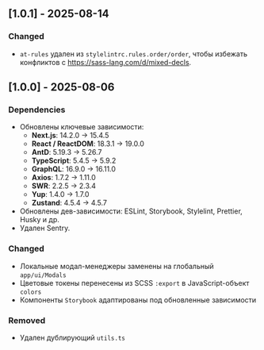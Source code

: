 ## [1.0.1] - 2025-08-14

### Changed

- `at-rules` удален из `stylelintrc.rules.order/order`, чтобы избежать конфликтов с https://sass-lang.com/d/mixed-decls.

## [1.0.0] - 2025-08-06

### Dependencies

- Обновлены ключевые зависимости:
    - **Next.js**: 14.2.0 → 15.4.5
    - **React / ReactDOM**: 18.3.1 → 19.0.0
    - **AntD**: 5.19.3 → 5.26.7
    - **TypeScript**: 5.4.5 → 5.9.2
    - **GraphQL**: 16.9.0 → 16.11.0
    - **Axios**: 1.7.2 → 1.11.0
    - **SWR**: 2.2.5 → 2.3.4
    - **Yup**: 1.4.0 → 1.7.0
    - **Zustand**: 4.5.4 → 4.5.7
- Обновлены дев-зависимости: ESLint, Storybook, Stylelint, Prettier, Husky и др.
- Удален Sentry.

### Changed

- Локальные модал-менеджеры заменены на глобальный `app/ui/Modals`
- Цветовые токены перенесены из SCSS `:export` в JavaScript-объект `colors`
- Компоненты `Storybook` адаптированы под обновленные зависимости

### Removed

- Удален дублирующий `utils.ts`
